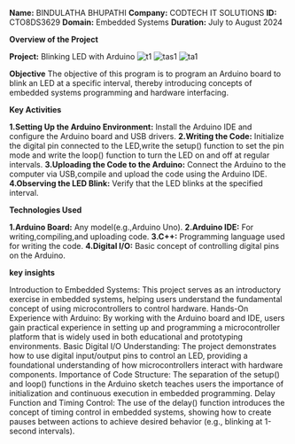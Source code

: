 **Name:** BINDULATHA BHUPATHI
**Company:** CODTECH IT SOLUTIONS
**ID:** CTO8DS3629
**Domain:** Embedded Systems
**Duration:** July to August 2024

**Overview of the Project**

**Project:** Blinking LED with Arduino
![t1](https://github.com/user-attachments/assets/79076f5b-14e8-4d17-8251-708e47fd3616)
![tas1](https://github.com/user-attachments/assets/b452d422-9400-4f3a-8d4f-b11715de2ca5)
![ta1](https://github.com/user-attachments/assets/7e9b2455-265c-426b-a5c7-44c78fe5a3d7)

**Objective**
The objective of this program is to program an Arduino board to blink an LED at a specific interval, thereby introducing concepts of embedded systems programming and hardware interfacing.

**Key Activities**

**1.Setting Up the Arduino Environment:**
  Install the Arduino IDE and configure the Arduino board and USB drivers.
**2.Writing the Code:**
  Initialize the digital pin connected to the LED,write the setup() function to set the pin mode and write the loop() function to turn the LED on and off at regular intervals.
**3.Uploading the Code to the Arduino:**
  Connect the Arduino to the computer via USB,compile and upload the code using the Arduino IDE.
**4.Observing the LED Blink:**
  Verify that the LED blinks at the specified interval.

**Technologies Used**

**1.Arduino Board:** Any model(e.g.,Arduino Uno).
**2.Arduino IDE:** For writing,compiling,and uploading code.
**3.C++:** Programming language used for writing the code.
**4.Digital I/O:** Basic concept of controlling digital pins on the Arduino.

**key insights**

Introduction to Embedded Systems: This project serves as an introductory exercise in embedded systems, helping users understand the fundamental concept of using microcontrollers to control hardware.
Hands-On Experience with Arduino: By working with the Arduino board and IDE, users gain practical experience in setting up and programming a microcontroller platform that is widely used in both educational and prototyping environments.
Basic Digital I/O Understanding: The project demonstrates how to use digital input/output pins to control an LED, providing a foundational understanding of how microcontrollers interact with hardware components.
Importance of Code Structure: The separation of the setup() and loop() functions in the Arduino sketch teaches users the importance of initialization and continuous execution in embedded programming.
Delay Function and Timing Control: The use of the delay() function introduces the concept of timing control in embedded systems, showing how to create pauses between actions to achieve desired behavior (e.g., blinking at 1-second intervals).
